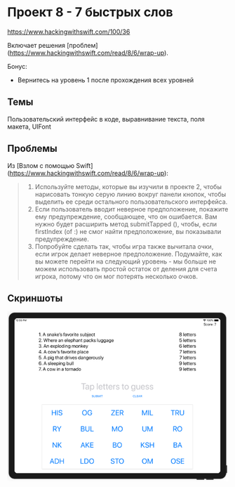 # Проект 8 - 7 быстрых слов

https://www.hackingwithswift.com/100/36

Включает решения [проблем] (https://www.hackingwithswift.com/read/8/6/wrap-up).

Бонус:
- Вернитесь на уровень 1 после прохождения всех уровней

## Темы

Пользовательский интерфейс в коде, выравнивание текста, поля макета, UIFont

## Проблемы

Из [Взлом с помощью Swift] (https://www.hackingwithswift.com/read/8/6/wrap-up):
> 1. Используйте методы, которые вы изучили в проекте 2, чтобы нарисовать тонкую серую линию вокруг панели кнопок, чтобы выделить ее среди остального пользовательского интерфейса.
> 2. Если пользователь вводит неверное предположение, покажите ему предупреждение, сообщающее, что он ошибается. Вам нужно будет расширить метод submitTapped (), чтобы, если firstIndex (of :) не смог найти предположение, вы показывали предупреждение.
> 3. Попробуйте сделать так, чтобы игра также вычитала очки, если игрок делает неверное предположение. Подумайте, как вы можете перейти на следующий уровень - мы больше не можем использовать простой остаток от деления для счета игрока, потому что он мог потерять несколько очков.

## Скриншоты

![screenshot1](screen01.png)
